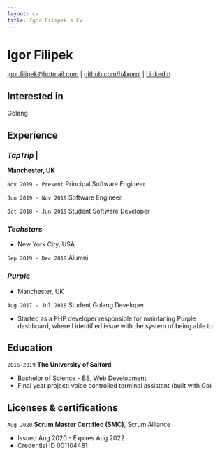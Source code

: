 ```yaml
---
layout: cv
title: Igor Filipek's CV
---
```

# Igor Filipek

<div id="webaddress">
<a href="mailto:igor.filipek@hotmail.com">igor.filipek@hotmail.com</a>
    | <a href="https://github.com/h4xorpl/">github.com/h4xorpl</a>
    | <a href="https://www.linkedin.com/in/igor-filipek-263403129/">LinkedIn</a>
</div>


## Interested in

Golang

## Experience

### *TapTrip* |
__Manchester, UK__

`Nov 2019 - Present`
    Principal Software Engineer

`Jun 2019 - Nov 2019`
    Software Engineer

`Oct 2018 - Jun 2019`
Student Software Developer

### *Techstars*
- New York City, USA

`Sep 2019 - Dec 2019`
Alumni

### *Purple*
- Manchester, UK

`Aug 2017 - Jul 2018`
Student Golang Developer

- Started as a PHP developer responsible for maintaning Purple dashboard, where I identified issue with the system of being able to  


## Education

`2015-2019`
__The University of Salford__

- Bachelor of Science - BS, Web Development
- Final year project: voice controlled terminal assistant (built with Go)


## Licenses & certifications

`Aug 2020`
__Scrum Master Certified (SMC)__, Scrum Alliance

- Issued Aug 2020 - Expires Aug 2022
- Credential ID 001104481

<!-- ### Footer

Last updated: Nov 2021 -->


